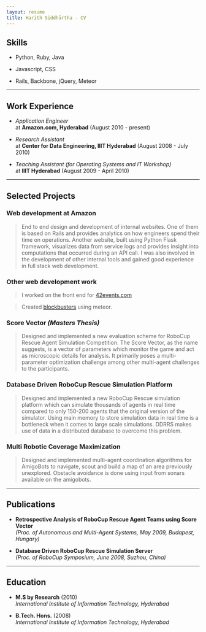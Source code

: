 ```yaml
---
layout: resume
title: Harith Siddhārtha - CV
---
```


## Skills ##

* Python, Ruby, Java

* Javascript, CSS

* Rails, Backbone, jQuery, Meteor

 ---

## Work Experience ##

* _Application Engineer_  
    at **Amazon.com, Hyderabad** (August 2010 - present)

* _Research Assistant_  
    at **Center for Data Engineering, IIIT Hyderabad** (August 2008 - July 2010)

* _Teaching Assistant (for Operating Systems and IT Workshop)_  
    at **IIIT Hyderabad** (August 2009 - April 2010)

 ---

## Selected Projects ##

### Web development at Amazon ###

> End to end design and development of internal websites.  One of them is based
> on Rails and provides analytics on how engineers spend their time on
> operations. Another website, built using Python Flask framework, visualizes
> data from service logs and provides insight into computations that occurred
> during an API call. I was also involved in the development of other internal
> tools and gained good experience in full stack web development.

### Other web development work ###

> I worked on the front end for [42events.com](http://42events.com)

> Created [blockbusters](http://blockbusters.herokuapp.com) using meteor.

### Score Vector _(Masters Thesis)_ ###
 
> Designed and implemented a new evaluation scheme for RoboCup Rescue Agent
> Simulation Competition. The Score Vector, as the name suggests, is a vector
> of parameters which monitor the game and act as microscopic details for
> analysis. It primarily poses a multi-parameter optimization challenge among
> other multi-agent challenges to the participants.

### Database Driven RoboCup Rescue Simulation Platform ###

> Designed and implemented a new RoboCup Rescue simulation platform which can
> simulate thousands of agents in real time compared to only 150-200 agents
> that the original version of the simulator. Using main memory to store
> simulation data in real time is a bottleneck when it comes to large scale
> simulations. DDRRS makes use of data in a distributed database to overcome
> this problem.

### Multi Robotic Coverage Maximization ###

> Designed and implemented multi-agent coordination algorithms for AmigoBots
> to navigate, scout and build a map of an area previously unexplored.
> Obstacle avoidance is done using input from sonars available on the
> amigobots.

 ---

## Publications  [<i class="fa fa-external-link"></i>][dblp] ##

* **Retrospective Analysis of RoboCup Rescue Agent Teams using Score Vector**  
    _(Proc. of Autonomous and Multi-Agent Systems, May 2009, Budapest, Hungary)_

* **Database Driven RoboCup Rescue Simulation Server**  
    _(Proc. of RoboCup Symposium, June 2008, Suzhou, China)_

[dblp]: http://www.informatik.uni-trier.de/~ley/pers/hd/s/Siddhartha:Harith "List of publications"

 ---

## Education ##

* **M.S by Research** (2010)  
    _International Institute of Information Technology, Hyderabad_

* **B.Tech. Hons.** (2008)  
    _International Institute of Information Technology, Hyderabad_

